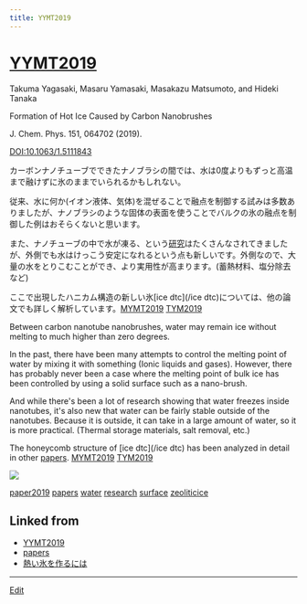 ```yaml
---
title: YYMT2019
---
```

# [YYMT2019](/YYMT2019)

Takuma Yagasaki, Masaru Yamasaki, Masakazu Matsumoto, and Hideki Tanaka

Formation of Hot Ice Caused by Carbon Nanobrushes

J. Chem. Phys. 151, 064702 (2019).

[DOI:10.1063/1.5111843](https://doi.org/10.1063/1.5111843)



カーボンナノチューブでできたナノブラシの間では、水は0度よりもずっと高温まで融けずに氷のままでいられるかもしれない。



従来、水に何か(イオン液体、気体)を混ぜることで融点を制御する試みは多数ありましたが、ナノブラシのような固体の表面を使うことでバルクの氷の融点を制御した例はおそらくないと思います。



また、ナノチューブの中で水が凍る、という[研究](/研究)はたくさんなされてきましたが、外側でも水はけっこう安定になれるという点も新しいです。外側なので、大量の水をとりこむことができ、より実用性が高まります。(蓄熱材料、塩分除去など)



ここで出現したハニカム構造の新しい氷[ice dtc](/ice dtc)については、他の論文でも詳しく解析しています。[MYMT2019](/MYMT2019) [TYM2019](/TYM2019)

Between carbon nanotube nanobrushes, water may remain ice without melting to much higher than zero degrees.

In the past, there have been many attempts to control the melting point of water by mixing it with something (Ionic liquids and gases). However, there has probably never been a case where the melting point of bulk ice has been controlled by using a solid surface such as a nano-brush.

And while there's been a lot of research showing that water freezes inside nanotubes, it's also new that water can be fairly stable outside of the nanotubes. Because it is outside, it can take in a large amount of water, so it is more practical. (Thermal storage materials, salt removal, etc.)

The honeycomb structure of [ice dtc](/ice dtc) has been analyzed in detail in other [papers](/papers). [MYMT2019](/MYMT2019) [TYM2019](/TYM2019)



![](https://live.staticflickr.com/65535/48306798386_1fe381a6b0_z_d.jpg)





[paper2019](/paper2019) [papers](/papers) [water](/water) [research](/research) [surface](/surface) [zeoliticice](/zeoliticice) 





## Linked from

* [YYMT2019](/YYMT2019)
* [papers](/papers)
* [熱い氷を作るには](/熱い氷を作るには)


----

[Edit](https://github.com/vitroid/vitroid.github.io/edit/master/MD/YYMT2019.md)

